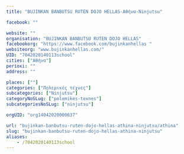 ```yaml
---
title: "BUJINKAN BANBUTSU RUTEN DOJO HELLAS-Αθήνα-Ninjutsu"

facebook: ""

website: ""
organisation: "BUJINKAN BANBUTSU RUTEN DOJO HELLAS"
facebookorg: "https://www.facebook.com/bujinkanhellas "
websiteorg: "www.bujinkanhellas.com/"
UID: "7042020140113school"
cities: ["Αθήνα"]
perioxi: ""
address: ""

places: [""]
categories: ["Πολεμικές τέχνες"]
subcategories: ["Ninjutsu"]
categoryNoSLug: ["polemikes-texnes"]
subcategoriesNoSLug: ["ninjutsu"]

orgUID: "org14042020000637"

url: "bujinkan-banbutsu-ruten-dojo-hellas-athina-ninjutsu/athina"
slug: "bujinkan-banbutsu-ruten-dojo-hellas-athina-ninjutsu"
aliases:
    - /7042020140113school
---
```





